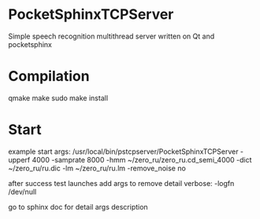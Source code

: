 # PocketSphinxTCPServer

Simple speech recognition multithread server written on Qt and pocketsphinx

# Compilation
qmake
make 
sudo make install

# Start
example start args:
/usr/local/bin/pstcpserver/PocketSphinxTCPServer -upperf 4000 -samprate 8000 -hmm ~/zero_ru/zero_ru.cd_semi_4000 -dict ~/zero_ru/ru.dic -lm ~/zero_ru/ru.lm -remove_noise no 

after success test launches add args to remove detail verbose:
-logfn /dev/null

go to sphinx doc for detail args description
